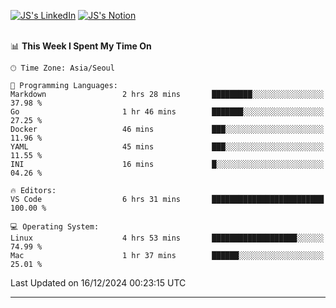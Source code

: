 
[![JS's LinkedIn](https://img.shields.io/badge/LinkedIn-blue?style=for-the-badge&logo=linkedin)](https://www.linkedin.com/in/jaeseung-lee-5a2a32139/) 
[![JS's Notion](https://img.shields.io/badge/Notion-black?style=for-the-badge&logo=notion)](https://bit.ly/ljswiki1) <br><br>
<!-- ![JS's GitHub stats](https://github-readme-stats-lemon-five.vercel.app/api?username=tkxkd0159&hide=contribs,prs,stars,issues&show_icons=true&theme=react&include_all_commits=true)   -->
<!-- ![Top Langs](https://github-readme-stats-lemon-five.vercel.app/api/top-langs/?username=tkxkd0159&layout=compact&hide=jupyter%20notebook,scss,html,css&langs_count=10)  -->


<!--START_SECTION:waka-->
📊 **This Week I Spent My Time On** 

```text
🕑︎ Time Zone: Asia/Seoul

💬 Programming Languages: 
Markdown                 2 hrs 28 mins       █████████░░░░░░░░░░░░░░░░   37.98 % 
Go                       1 hr 46 mins        ███████░░░░░░░░░░░░░░░░░░   27.25 % 
Docker                   46 mins             ███░░░░░░░░░░░░░░░░░░░░░░   11.96 % 
YAML                     45 mins             ███░░░░░░░░░░░░░░░░░░░░░░   11.55 % 
INI                      16 mins             █░░░░░░░░░░░░░░░░░░░░░░░░   04.26 % 

🔥 Editors: 
VS Code                  6 hrs 31 mins       █████████████████████████   100.00 % 

💻 Operating System: 
Linux                    4 hrs 53 mins       ███████████████████░░░░░░   74.99 % 
Mac                      1 hr 37 mins        ██████░░░░░░░░░░░░░░░░░░░   25.01 % 
```


 Last Updated on 16/12/2024 00:23:15 UTC
<!--END_SECTION:waka-->

---
<!---
<a href="https://github.com/tkxkd0159/books">
  <img align="center" src="https://github-readme-stats-lemon-five.vercel.app/api/pin/?username=tkxkd0159&repo=books&theme=react" />
</a>
-->

<!---
- 🔭 I’m currently working on ...
- 🌱 I’m currently learning blockchain and distributed network
- 👯 I’m looking to collaborate on ...
- 🤔 I’m looking for help with ...
- 💬 Ask me about ...
- 📫 How to reach me: ...
- 😄 Pronouns: ...
- ⚡ Fun fact: ...
-->
